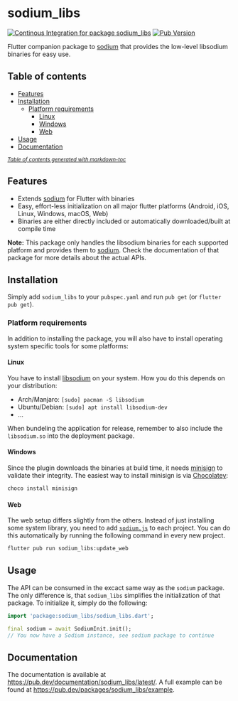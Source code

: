 # sodium_libs
[![Continous Integration for package sodium_libs](https://github.com/Skycoder42/libsodium_dart_bindings/actions/workflows/sodium_libs_ci.yaml/badge.svg)](https://github.com/Skycoder42/libsodium_dart_bindings/actions/workflows/sodium_libs_ci.yaml)
[![Pub Version](https://img.shields.io/pub/v/sodium_libs)](https://pub.dev/packages/sodium_libs)

Flutter companion package to [sodium](https://pub.dev/packages/sodium) that
provides the low-level libsodium binaries for easy use.

## Table of contents
- [Features](#features)
- [Installation](#installation)
  * [Platform requirements](#platform-requirements)
    + [Linux](#linux)
    + [Windows](#windows)
    + [Web](#web)
- [Usage](#usage)
- [Documentation](#documentation)

<small><i><a href='https://ecotrust-canada.github.io/markdown-toc/'>Table of contents generated with markdown-toc</a></i></small>

## Features
- Extends [sodium](https://pub.dev/packages/sodium) for Flutter with binaries
- Easy, effort-less initialization on all major flutter platforms (Android, iOS,
Linux, Windows, macOS, Web)
- Binaries are either directly included or automatically downloaded/built at
compile time

**Note:** This package only handles the libsodium binaries for each supported
platform and provides them to [sodium](https://pub.dev/packages/sodium). Check
the documentation of that package for more details about the actual APIs.

## Installation
Simply add `sodium_libs` to your `pubspec.yaml` and run `pub get` (or 
`flutter pub get`).

### Platform requirements
In addition to installing the package, you will also have to install operating
system specific tools for some platforms:

#### Linux
You have to install [libsodium](https://github.com/jedisct1/libsodium) on your
system. How you do this depends on your distribution:
- Arch/Manjaro: `[sudo] pacman -S libsodium`
- Ubuntu/Debian: `[sudo] apt install libsodium-dev`
- ...

When bundeling the application for release, remember to also include the
`libsodium.so` into the deployment package.

#### Windows
Since the plugin downloads the binaries at build time, it needs 
[minisign](https://jedisct1.github.io/minisign/) to validate their integrity.
The easiest way to install minisign is via 
[Chocolatey](https://chocolatey.org/install):

```.ps1
choco install minisign
```

#### Web
The web setup differs slightly from the others. Instead of just installing some
system library, you need to add 
[`sodium.js`](https://github.com/jedisct1/libsodium.js) to each project. You can
do this automatically by running the following command in every new project.

```.sh
flutter pub run sodium_libs:update_web
```

## Usage
The API can be consumed in the excact same way as the `sodium` package. The only
difference is, that `sodium_libs` simplifies the initialization of that package.
To initialize it, simply do the following:

```.dart
import 'package:sodium_libs/sodium_libs.dart';

final sodium = await SodiumInit.init();
// You now have a Sodium instance, see sodium package to continue
```

## Documentation
The documentation is available at 
https://pub.dev/documentation/sodium_libs/latest/. A full example can be found 
at https://pub.dev/packages/sodium_libs/example.
